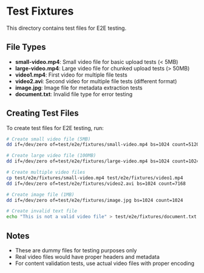# Test Fixtures

This directory contains test files for E2E testing.

## File Types

- **small-video.mp4**: Small video file for basic upload tests (< 5MB)
- **large-video.mp4**: Large video file for chunked upload tests (> 50MB)
- **video1.mp4**: First video for multiple file tests
- **video2.avi**: Second video for multiple file tests (different format)
- **image.jpg**: Image file for metadata extraction tests
- **document.txt**: Invalid file type for error testing

## Creating Test Files

To create test files for E2E testing, run:

```bash
# Create small video file (5MB)
dd if=/dev/zero of=test/e2e/fixtures/small-video.mp4 bs=1024 count=5120

# Create large video file (100MB) 
dd if=/dev/zero of=test/e2e/fixtures/large-video.mp4 bs=1024 count=102400

# Create multiple video files
cp test/e2e/fixtures/small-video.mp4 test/e2e/fixtures/video1.mp4
dd if=/dev/zero of=test/e2e/fixtures/video2.avi bs=1024 count=7168

# Create image file (1MB)
dd if=/dev/zero of=test/e2e/fixtures/image.jpg bs=1024 count=1024

# Create invalid text file
echo "This is not a valid video file" > test/e2e/fixtures/document.txt
```

## Notes

- These are dummy files for testing purposes only
- Real video files would have proper headers and metadata
- For content validation tests, use actual video files with proper encoding